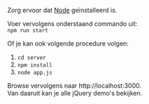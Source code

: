 Zorg ervoor dat [Node](https://nodejs.org/en/download/) geïnstalleerd is.  

Voer vervolgens onderstaand commando uit:  
```npm run start```

Of je kan ook volgende procedure volgen:
1. ```cd server```
2. ```npm install```
3. ```node app.js```

Browse vervolgens naar http://localhost:3000.  
Van daaruit kan je alle jQuery demo's bekijken.